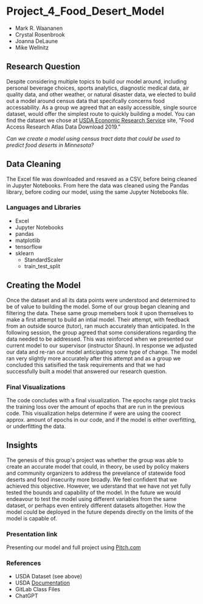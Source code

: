 # Project_4_Food_Desert_Model
+ Mark R. Waananen
+ Crystal Rosenbrook
+ Joanna DeLaune
+ Mike Wellnitz

## Research Question
Despite considering multiple topics to build our model around, including personal beverage choices, sports analytics, diagnostic medical data, air quality data, and other weather, or natural disaster data, we elected to build out a model around census data that specifcally concerns food accessability. As a group we agreed that an easily accessible, single source dataset, would offer the simplest route to quickly building a model. You can find the dataset we chose at [USDA Economic Research Service](https://www.ers.usda.gov/data-products/food-access-research-atlas/download-the-data/) site, "Food Access Research Atlas Data Download 2019."

_Can we create a model using census tract data that could be used to predict food deserts in Minnesota?_

## Data Cleaning
The Excel file was downloaded and resaved as a CSV, before being cleaned in Jupyter Notebooks. From here the data was cleaned using the Pandas library, before coding our model, using the same Jupyter Notebooks file.

### Languages and Libraries
+ Excel
+ Jupyter Notebooks
+ pandas
+ matplotlib
+ tensorflow
+ sklearn
  + StandardScaler
  + train_test_split

## Creating the Model
Once the dataset and all its data points were understood and determined to be of value to building the model. Some of our group began cleaning and filtering the data. These same group memebers took it upon themselves to make a first attempt to build an intial model. Their attempt, with feedback from an outside source (tutor), ran much accurately than anticipated. In the following session, the group agreed that some considerations regarding the data needed to be addressed. This was reinforced when we presented our current model to our supervisor (instructor Shaun). In response we adjusted our data and re-ran our model anticipating some type of change. The model ran very slightly more accurately after this attempt and as a group we concluded this satisified the task requirements and that we had successfully built a model that answered our research question.

### Final Visualizations
The code concludes with a final visualization. The epochs range plot tracks the training loss over the amount of epochs that are run in the previous code. This visualization helps determine if were are using the coorect approx. amount of epochs in our code, and if the model is either overfitting, or underfitting the data.

## Insights
The genesis of this group's project was whether the group was able to create an accurate model that could, in theory, be used by policy makers and community organizers to address the prevelance of statewide food deserts and food insecurity more broadly. We feel confident that we achieved this objective. However, we uderstand that we have not yet fully tested the bounds and capability of the model. In the future we would endeavour to test the model using different variables from the same dataset, or perhaps even entirely different datasets altogether. How the model could be deployed in the future depends directly on the limits of the model is capable of. 

### Presentation link
Presenting our model and full project using [Pitch.com](https://pitch.com/public/fc6269ec-781e-48f8-a2d0-75a37ff92843)

### References
+ USDA Dataset (see above)
+ USDA [Documentation](https://www.ers.usda.gov/data-products/food-access-research-atlas/documentation/)
+ GitLab Class Files
+ ChatGPT 


